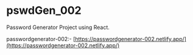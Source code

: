 # pswdGen_002
Password Generator Project using React.

passwordgenerator-002:- [https://passwordgenerator-002.netlify.app/](https://passwordgenerator-002.netlify.app/)

